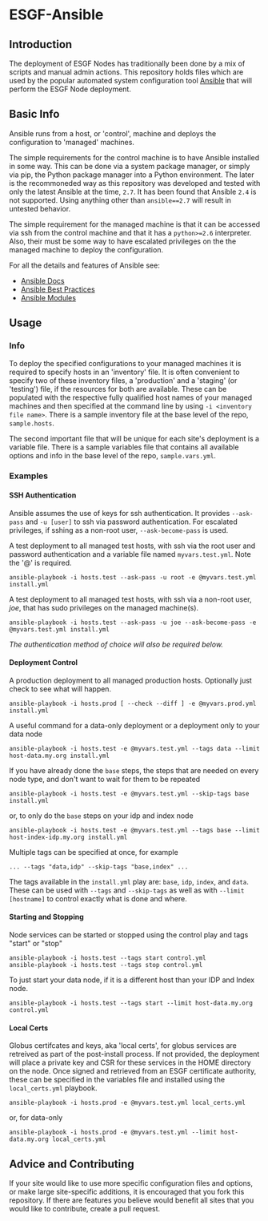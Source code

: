 # ESGF-Ansible

## Introduction

The deployment of ESGF Nodes has traditionally been done by a mix of scripts and manual admin actions. This repository holds files which are used by the popular automated system configuration tool [Ansible](https://www.ansible.com/) that will perform the ESGF Node deployment.

## Basic Info

Ansible runs from a host, or 'control', machine and deploys the configuration to 'managed' machines. 

The simple requirements for the control machine is to have Ansible installed in some way. This can be done via a system package manager, or simply via pip, the Python package manager into a Python environment. The later is the recommoneded way as this repository was developed and tested with only the latest Ansible at the time, `2.7`. It has been found that Ansible `2.4` is not supported. Using anything other than `ansible==2.7` will result in untested behavior.

The simple requirement for the managed machine is that it can be accessed via ssh from the control machine and that it has a `python>=2.6` interpreter. Also, their must be some way to have escalated privileges on the the managed machine to deploy the configuration.

For all the details and features of Ansible see:
- [Ansible Docs](https://docs.ansible.com/)
- [Ansible Best Practices](https://docs.ansible.com/ansible/latest/user_guide/playbooks_best_practices.html)
- [Ansible Modules](https://docs.ansible.com/ansible/latest/modules/modules_by_category.html)

## Usage

### Info
To deploy the specified configurations to your managed machines it is required to specify hosts in an 'inventory' file. It is often convenient to specify two of these inventory files, a 'production' and a 'staging' (or 'testing') file, if the resources for both are available. These can be populated with the respective fully qualified host names of your managed machines and then specified at the command line by using `-i <inventory file name>`. There is a sample inventory file at the base level of the repo, `sample.hosts`.

The second important file that will be unique for each site's deployment is a variable file. There is a sample variables file that contains all available options and info in the base level of the repo, `sample.vars.yml`.

### Examples

#### SSH Authentication
Ansible assumes the use of keys for ssh authentication. It provides `--ask-pass` and `-u [user]` to ssh via password authentication. For escalated privileges, if sshing as a non-root user, `--ask-become-pass` is used.

A test deployment to all managed test hosts, with ssh via the root user and password authentication and a variable file named `myvars.test.yml`. Note the '@' is required.
```
ansible-playbook -i hosts.test --ask-pass -u root -e @myvars.test.yml install.yml
```

A test deployment to all managed test hosts, with ssh via a non-root user, *joe*, that has sudo privileges on the managed machine(s).
```
ansible-playbook -i hosts.test --ask-pass -u joe --ask-become-pass -e @myvars.test.yml install.yml
```

*The authentication method of choice will also be required below.*

#### Deployment Control
A production deployment to all managed production hosts. Optionally just check to see what will happen.
```
ansible-playbook -i hosts.prod [ --check --diff ] -e @myvars.prod.yml install.yml
```

A useful command for a data-only deployment or a deployment only to your data node
```
ansible-playbook -i hosts.test -e @myvars.test.yml --tags data --limit host-data.my.org install.yml
```

If you have already done the `base` steps, the steps that are needed on every node type, and don't want to wait for them to be repeated
```
ansible-playbook -i hosts.test -e @myvars.test.yml --skip-tags base install.yml
```
or, to only do the `base` steps on your idp and index node
```
ansible-playbook -i hosts.test -e @myvars.test.yml --tags base --limit host-index-idp.my.org install.yml
```

Multiple tags can be specified at once, for example 
```
... --tags "data,idp" --skip-tags "base,index" ...
```

The tags available in the `install.yml` play are: `base`, `idp`, `index`, and `data`.
These can be used with `--tags` and `--skip-tags` as well as with `--limit [hostname]` to control exactly what is done and where.

#### Starting and Stopping
Node services can be started or stopped using the control play and tags "start" or "stop"
```
ansible-playbook -i hosts.test --tags start control.yml 
ansible-playbook -i hosts.test --tags stop control.yml
```
To just start your data node, if it is a different host than your IDP and Index node.
```
ansible-playbook -i hosts.test --tags start --limit host-data.my.org control.yml
```

#### Local Certs
Globus certifcates and keys, aka 'local certs', for globus services are retreived as part of the post-install process. If not provided, the deployment will place a private key and CSR for these services in the HOME directory on the node. Once signed and retrieved from an ESGF certificate authority, these can be specified in the variables file and installed using the `local_certs.yml` playbook.
```
ansible-playbook -i hosts.prod -e @myvars.test.yml local_certs.yml
```
or, for data-only
```
ansible-playbook -i hosts.prod -e @myvars.test.yml --limit host-data.my.org local_certs.yml
```

## Advice and Contributing

If your site would like to use more specific configuration files and options, or make large site-specific additions, it is encouraged that you fork this repository. If there are features you believe would benefit all sites that you would like to contribute, create a pull request.